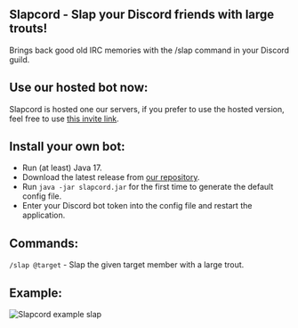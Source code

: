 ## Slapcord - Slap your Discord friends with large trouts!

Brings back good old IRC memories with the /slap command in your Discord guild.

## Use our hosted bot now:

Slapcord is hosted one our servers, if you prefer to use the hosted version, feel free to use [this invite link](https://slapcord.internetpolice.eu/invite).

## Install your own bot:
- Run (at least) Java 17.
- Download the latest release from [our repository](https://repo.internetpolice.eu/downloads/Slapcord/).
- Run `java -jar slapcord.jar` for the first time to generate the default config file.
- Enter your Discord bot token into the config file and restart the application.

## Commands:
`/slap @target` - Slap the given target member with a large trout.


## Example:
![Slapcord example slap](https://repo.internetpolice.eu/assets/slapcord-example-1.png)
